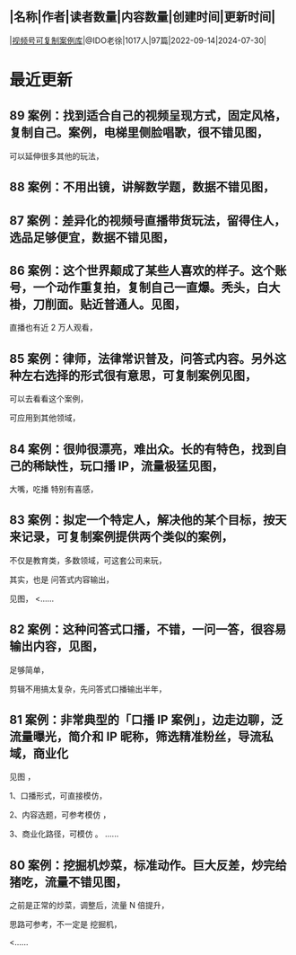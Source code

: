 |名称|作者|读者数量|内容数量|创建时间|更新时间|
---
|[视频号可复制案例库](https://xiaobot.net/p/401?refer=0b133df9-27dc-423b-8101-639049001c13)|@IDO老徐|1017人|97篇|2022-09-14|2024-07-30|

# 最近更新
## 89 案例：找到适合自己的视频呈现方式，固定风格，复制自己。案例，电梯里侧脸唱歌，很不错见图，

可以延伸很多其他的玩法，





## 88 案例：不用出镜，讲解数学题，数据不错见图，





## 87 案例：差异化的视频号直播带货玩法，留得住人，选品足够便宜，数据不错见图，





## 86 案例：这个世界颠成了某些人喜欢的样子。这个账号，一个动作重复拍，复制自己一直爆。秃头，白大褂，刀削面。贴近普通人。见图，

直播也有近 2 万人观看，





## 85 案例：律师，法律常识普及，问答式内容。另外这种左右选择的形式很有意思，可复制案例见图，

可以去看看这个案例，

可应用到其他领域，




## 84 案例：很帅很漂亮，难出众。长的有特色，找到自己的稀缺性，玩口播 IP，流量极猛见图，

大嘴，吃播
特别有喜感，




## 83 案例：拟定一个特定人，解决他的某个目标，按天来记录，可复制案例提供两个类似的案例，

不仅是教育类，多数领域，可这套公司来玩，

其实，也是 问答式内容输出，

见图，
<......
## 82 案例：这种问答式口播，不错，一问一答，很容易输出内容，见图，

足够简单，

剪辑不用搞太复杂，先问答式口播输出半年，




## 81 案例：非常典型的「口播 IP 案例」，边走边聊，泛流量曝光，简介和 IP 昵称，筛选精准粉丝，导流私域，商业化
见图 ，

1、口播形式，可直接模仿，

2、内容选题，可参考模仿 ，

3、商业化路径，可模仿 。
......
## 80 案例：挖掘机炒菜，标准动作。巨大反差，炒完给猪吃，流量不错见图，

之前是正常的炒菜，调整后，流量 N 倍提升，

思路可参考，不一定是 挖掘机，



<......

